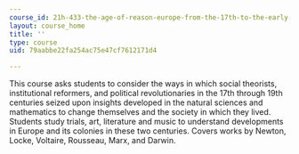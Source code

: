 ```yaml
---
course_id: 21h-433-the-age-of-reason-europe-from-the-17th-to-the-early-19th-centuries-spring-2011
layout: course_home
title: ''
type: course
uid: 79aabbe22fa254ac75e47cf7612171d4

---
```

This course asks students to consider the ways in which social theorists, institutional reformers, and political revolutionaries in the 17th through 19th centuries seized upon insights developed in the natural sciences and mathematics to change themselves and the society in which they lived. Students study trials, art, literature and music to understand developments in Europe and its colonies in these two centuries. Covers works by Newton, Locke, Voltaire, Rousseau, Marx, and Darwin.
